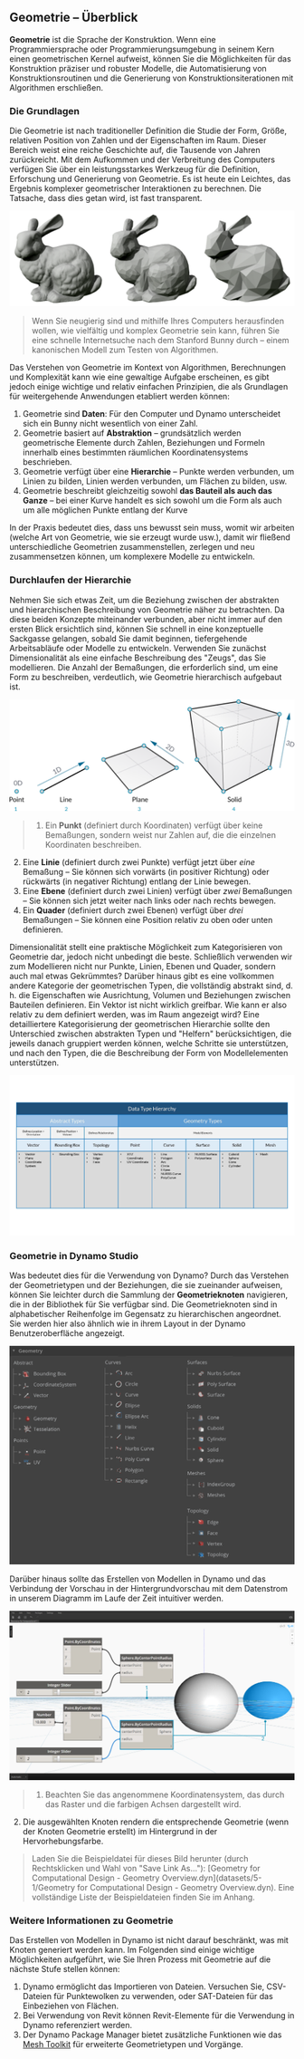 

## Geometrie – Überblick

**Geometrie** ist die Sprache der Konstruktion. Wenn eine Programmiersprache oder Programmierungsumgebung in seinem Kern einen geometrischen Kernel aufweist, können Sie die Möglichkeiten für das Konstruktion präziser und robuster Modelle, die Automatisierung von Konstruktionsroutinen und die Generierung von Konstruktionsiterationen mit Algorithmen erschließen.

### Die Grundlagen

Die Geometrie ist nach traditioneller Definition die Studie der Form, Größe, relativen Position von Zahlen und der Eigenschaften im Raum. Dieser Bereich weist eine reiche Geschichte auf, die Tausende von Jahren zurückreicht. Mit dem Aufkommen und der Verbreitung des Computers verfügen Sie über ein leistungsstarkes Werkzeug für die Definition, Erforschung und Generierung von Geometrie. Es ist heute ein Leichtes, das Ergebnis komplexer geometrischer Interaktionen zu berechnen. Die Tatsache, dass dies getan wird, ist fast transparent.

![Stanford Bunny](images/5-1/StanfordBunny.png)

> Wenn Sie neugierig sind und mithilfe Ihres Computers herausfinden wollen, wie vielfältig und komplex Geometrie sein kann, führen Sie eine schnelle Internetsuche nach dem Stanford Bunny durch – einem kanonischen Modell zum Testen von Algorithmen.

Das Verstehen von Geometrie im Kontext von Algorithmen, Berechnungen und Komplexität kann wie eine gewaltige Aufgabe erscheinen, es gibt jedoch einige wichtige und relativ einfachen Prinzipien, die als Grundlagen für weitergehende Anwendungen etabliert werden können:

1. Geometrie sind **Daten**: Für den Computer und Dynamo unterscheidet sich ein Bunny nicht wesentlich von einer Zahl.
2. Geometrie basiert auf **Abstraktion** – grundsätzlich werden geometrische Elemente durch Zahlen, Beziehungen und Formeln innerhalb eines bestimmten räumlichen Koordinatensystems beschrieben.
3. Geometrie verfügt über eine **Hierarchie** – Punkte werden verbunden, um Linien zu bilden, Linien werden verbunden, um Flächen zu bilden, usw.
4. Geometrie beschreibt gleichzeitig sowohl **das Bauteil als auch das Ganze** – bei einer Kurve handelt es sich sowohl um die Form als auch um alle möglichen Punkte entlang der Kurve

In der Praxis bedeutet dies, dass uns bewusst sein muss, womit wir arbeiten (welche Art von Geometrie, wie sie erzeugt wurde usw.), damit wir fließend unterschiedliche Geometrien zusammenstellen, zerlegen und neu zusammensetzen können, um komplexere Modelle zu entwickeln.

### Durchlaufen der Hierarchie

Nehmen Sie sich etwas Zeit, um die Beziehung zwischen der abstrakten und hierarchischen Beschreibung von Geometrie näher zu betrachten. Da diese beiden Konzepte miteinander verbunden, aber nicht immer auf den ersten Blick ersichtlich sind, können Sie schnell in eine konzeptuelle Sackgasse gelangen, sobald Sie damit beginnen, tiefergehende Arbeitsabläufe oder Modelle zu entwickeln. Verwenden Sie zunächst Dimensionalität als eine einfache Beschreibung des "Zeugs", das Sie modellieren. Die Anzahl der Bemaßungen, die erforderlich sind, um eine Form zu beschreiben, verdeutlich, wie Geometrie hierarchisch aufgebaut ist.

![Rechnerische Geometrie](images/5-1/GeometryDimensionality.png)

> 1. Ein **Punkt** (definiert durch Koordinaten) verfügt über keine Bemaßungen, sondern weist nur Zahlen auf, die die einzelnen Koordinaten beschreiben.
2. Eine **Linie** (definiert durch zwei Punkte) verfügt jetzt über *eine* Bemaßung – Sie können sich vorwärts (in positiver Richtung) oder rückwärts (in negativer Richtung) entlang der Linie bewegen.
3. Eine **Ebene** (definiert durch zwei Linien) verfügt über *zwei* Bemaßungen – Sie können sich jetzt weiter nach links oder nach rechts bewegen.
4. Ein **Quader** (definiert durch zwei Ebenen) verfügt über *drei* Bemaßungen – Sie können eine Position relativ zu oben oder unten definieren.

Dimensionalität stellt eine praktische Möglichkeit zum Kategorisieren von Geometrie dar, jedoch nicht unbedingt die beste. Schließlich verwenden wir zum Modellieren nicht nur Punkte, Linien, Ebenen und Quader, sondern auch mal etwas Gekrümmtes? Darüber hinaus gibt es eine vollkommen andere Kategorie der geometrischen Typen, die vollständig abstrakt sind, d. h. die Eigenschaften wie Ausrichtung, Volumen und Beziehungen zwischen Bauteilen definieren. Ein Vektor ist nicht wirklich greifbar. Wie kann er also relativ zu dem definiert werden, was im Raum angezeigt wird? Eine detailliertere Kategorisierung der geometrischen Hierarchie sollte den Unterschied zwischen abstrakten Typen und "Helfern" berücksichtigen, die jeweils danach gruppiert werden können, welche Schritte sie unterstützen, und nach den Typen, die die Beschreibung der Form von Modellelementen unterstützen.

![Geometriehierarchie](images/5-1/GeometryHierarchy.jpg)

### Geometrie in Dynamo Studio

Was bedeutet dies für die Verwendung von Dynamo? Durch das Verstehen der Geometrietypen und der Beziehungen, die sie zueinander aufweisen, können Sie leichter durch die Sammlung der **Geometrieknoten** navigieren, die in der Bibliothek für Sie verfügbar sind. Die Geometrieknoten sind in alphabetischer Reihenfolge im Gegensatz zu hierarchischen angeordnet. Sie werden hier also ähnlich wie in ihrem Layout in der Dynamo Benutzeroberfläche angezeigt.

![Geometrie in Dynamo](images/5-1/GeometryOrganization2.png)

Darüber hinaus sollte das Erstellen von Modellen in Dynamo und das Verbindung der Vorschau in der Hintergrundvorschau mit dem Datenstrom in unserem Diagramm im Laufe der Zeit intuitiver werden.

![Geometrie in Dynamo](images/5-1/GeometryInDynamo.png)

> 1. Beachten Sie das angenommene Koordinatensystem, das durch das Raster und die farbigen Achsen dargestellt wird.
2. Die ausgewählten Knoten rendern die entsprechende Geometrie (wenn der Knoten Geometrie erstellt) im Hintergrund in der Hervorhebungsfarbe.
> Laden Sie die Beispieldatei für dieses Bild herunter (durch Rechtsklicken und Wahl von "Save Link As..."): [Geometry for Computational Design - Geometry Overview.dyn](datasets/5-1/Geometry for Computational Design - Geometry Overview.dyn). Eine vollständige Liste der Beispieldateien finden Sie im Anhang.

### Weitere Informationen zu Geometrie

Das Erstellen von Modellen in Dynamo ist nicht darauf beschränkt, was mit Knoten generiert werden kann. Im Folgenden sind einige wichtige Möglichkeiten aufgeführt, wie Sie Ihren Prozess mit Geometrie auf die nächste Stufe stellen können:

1. Dynamo ermöglicht das Importieren von Dateien. Versuchen Sie, CSV-Dateien für Punktewolken zu verwenden, oder SAT-Dateien für das Einbeziehen von Flächen.
2. Bei Verwendung von Revit können Revit-Elemente für die Verwendung in Dynamo referenziert werden.
3. Der Dynamo Package Manager bietet zusätzliche Funktionen wie das [Mesh Toolkit](https://github.com/DynamoDS/Dynamo/wiki/Dynamo-Mesh-Toolkit) für erweiterte Geometrietypen und Vorgänge.

